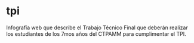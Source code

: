 # tpi
Infografía web que describe el Trabajo Técnico Final que deberán realizar los estudiantes de los 7mos años del CTPAMM para cumplimentar el TPI.
